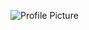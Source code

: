 ![Profile Picture](https://private-user-images.githubusercontent.com/133230676/310040926-05495751-b1f8-41dc-ac19-af24b8defbc5.png?jwt=eyJhbGciOiJIUzI1NiIsInR5cCI6IkpXVCJ9.eyJpc3MiOiJnaXRodWIuY29tIiwiYXVkIjoicmF3LmdpdGh1YnVzZXJjb250ZW50LmNvbSIsImtleSI6ImtleTUiLCJleHAiOjE3MDk2MjgwMjYsIm5iZiI6MTcwOTYyNzcyNiwicGF0aCI6Ii8xMzMyMzA2NzYvMzEwMDQwOTI2LTA1NDk1NzUxLWIxZjgtNDFkYy1hYzE5LWFmMjRiOGRlZmJjNS5wbmc_WC1BbXotQWxnb3JpdGhtPUFXUzQtSE1BQy1TSEEyNTYmWC1BbXotQ3JlZGVudGlhbD1BS0lBVkNPRFlMU0E1M1BRSzRaQSUyRjIwMjQwMzA1JTJGdXMtZWFzdC0xJTJGczMlMkZhd3M0X3JlcXVlc3QmWC1BbXotRGF0ZT0yMDI0MDMwNVQwODM1MjZaJlgtQW16LUV4cGlyZXM9MzAwJlgtQW16LVNpZ25hdHVyZT1mZDJmODNmYzNkYmEzZTc5NjUxZTZkZjU3MDg3M2VmNGE5ZGJiYjQzNDk1ZTFjYTNkOTQ2NDk3M2NjMTQ2NjY2JlgtQW16LVNpZ25lZEhlYWRlcnM9aG9zdCZhY3Rvcl9pZD0wJmtleV9pZD0wJnJlcG9faWQ9MCJ9.0ZtF-XIwxJl8ZHMlPGpsroQ5t967hkrBnZt_4L2_pN0)
